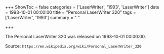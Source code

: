 +++
ShowToc = false
categories = ['LaserWriter', '1993', 'LaserWriter']
date = 1993-10-01 00:00:00
title = "Personal LaserWriter 320"
tags = ['LaserWriter', '1993']
summary = " "

+++

The Personal LaserWriter 320 was released on 1993-10-01 00:00:00.

Source: `https://en.wikipedia.org/wiki/Personal_LaserWriter_320`


